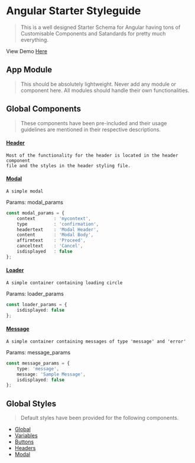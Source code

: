 # Angular Starter Styleguide
> This is a well designed Starter Schema for Angular having tons of 
Customisable Components and Satandards for pretty much everything.

View Demo [Here](https://tosh99.github.io/AngularStarter/)

## App Module
> This should be absolutely lightweight. Never add any module or component here. All 
modules should handle their own functionalities.

## Global Components
> These components have been pre-included and their usage guidelines are mentioned 
in their respective descriptions. 


#### [Header]() 
    Most of the functionality for the header is located in the header component 
    file and the styles in the header styling file.

#### [Modal]() 
    A simple modal


Params: modal_params
```typescript
const modal_params = {
    context       : 'mycontext', 
    type          : 'confirmation', 
    headertext    : 'Modal Header', 
    content       : 'Modal Body', 
    affirmtext    : 'Proceed', 
    canceltext    : 'Cancel',  
    isdisplayed   : false
};
```

#### [Loader]() 
    A simple container containing loading circle


Params: loader_params
```typescript
const loader_params = {
    isdisplayed: false
};
```



#### [Message]() 
    A simple container containing messages of type 'message' and 'error'

Params: message_params
```typescript
const message_params = {
    type: 'message',
    message: 'Sample Message',
    isdisplayed: false
};
```



## Global Styles
> Default styles have been provided for the following components. 

* [Global](https://github.com/tosh99/AngularStarter/blob/master/src/styles.scss)
* [Variables](https://github.com/tosh99/AngularStarter/blob/master/src/app/shared/stylesheets/variables.scss)
* [Buttons](https://github.com/tosh99/AngularStarter/blob/master/src/app/shared/stylesheets/buttons.scss)
* [Headers](https://github.com/tosh99/AngularStarter/blob/master/src/app/shared/components/header/header.component.scss)
* [Modal](https://github.com/tosh99/AngularStarter/blob/master/src/app/shared/components/modal/modal.component.scss)






